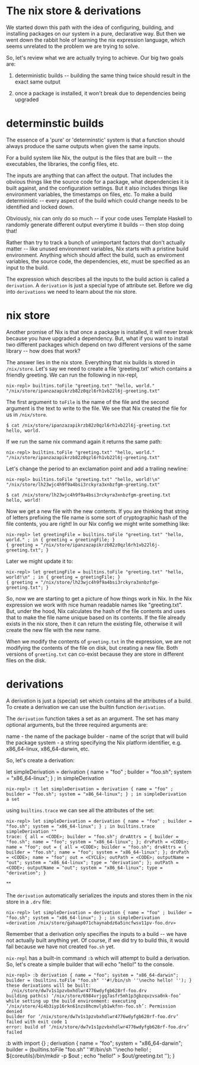 The nix store & derivations
===========================

We started down this path with the idea of configuring, building, and
installing packages on our system in a pure, declarative way. But then
we went down the rabbit hole of learning the nix expression language,
which seems unrelated to the problem we are trying to solve.

So, let's review what we are actually trying to achieve. Our big two goals are:

 1. deterministic builds -- building the same thing twice should result in the exact same output
 
 2. once a package is installed, it won't break due to dependencies being upgraded

determinstic builds
===================

The essence of a 'pure' or 'determinstic' system is that a function
should always produce the same outputs when given the same inputs.

For a build system like Nix, the output is the files that are built --
the executables, the libraries, the config files, etc.

The inputs are anything that can affect the output. That includes the
obvious things like the source code for a package, what dependencies
it is built against, and the configuration settings. But it also
includes things like environment variables, the timestamps on files,
etc. To make a build deterministic -- every aspect of the build which could
change needs to be identified and locked down.

Obviously, nix can only do so much -- if your code uses Template
Haskell to randomly generate different output everytime it builds --
then stop doing that!

Rather than try to track a bunch of unimportant factors that don't
actually matter -- like unused environment variables, Nix starts with
a pristine build environment. Anything which should affect the build,
such as enviroment variables, the source code, the dependencies, etc,
must be specified as an input to the build.

The expression which describes all the inputs to the build action is
called a `derivation`. A `derivation` is just a special type of
attribute set. Before we dig into `derivations` we need to learn about
the nix store.

nix store
=========

Another promise of Nix is that once a package is installed, it will never break because you have upgraded a dependency. But, what if you want to install two different packages which depend on two different versions of the same library -- how does that work?

The answer lies in the nix store. Everything that nix builds is stored in `/nix/store`. Let's say we need to create a file 'greeting.txt' which contains a friendly greeting. We can run the following in nix-repl,

    nix-repl> builtins.toFile "greeting.txt" "hello, world."
    "/nix/store/ipanzazapikrzb82z0qzl6rh1vb22l6j-greeting.txt"

The first argument to `toFile` is the name of the file and the second argument is the text to write to the file. We see that Nix created the file for us in `/nix/store`.

    $ cat /nix/store/ipanzazapikrzb82z0qzl6rh1vb22l6j-greeting.txt
    hello, world.

If we run the same nix command again it returns the same path:

    nix-repl> builtins.toFile "greeting.txt" "hello, world."
    "/nix/store/ipanzazapikrzb82z0qzl6rh1vb22l6j-greeting.txt"

Let's change the period to an exclamation point and add a trailing newline:

    nix-repl> builtins.toFile "greeting.txt" "hello, world!\n"
    "/nix/store/lh23wjc4h9f9a4bsi3rckyra3xnbzfgm-greeting.txt"

    $ cat /nix/store/lh23wjc4h9f9a4bsi3rckyra3xnbzfgm-greeting.txt
    hello, world!

Now we get a new file with the new contents. If you are thinking that string of letters prefixing the file name is some sort of cryptographic hash of the file contents, you are right! In our Nix config we might write something like:

    nix-repl> let greetingFile = builtins.toFile "greeting.txt" "hello, world." ; in { greeting = greetingFile; }
    { greeting = "/nix/store/ipanzazapikrzb82z0qzl6rh1vb22l6j-greeting.txt"; }

Later we might update it to:

    nix-repl> let greetingFile = builtins.toFile "greeting.txt" "hello, world!\n" ; in { greeting = greetingFile; }
    { greeting = "/nix/store/lh23wjc4h9f9a4bsi3rckyra3xnbzfgm-greeting.txt"; }

So, now we are starting to get a picture of how things work in Nix. In the Nix expression we work with nice human readable names like "greeting.txt". But, under the hood, Nix calculates the hash of the file contents and uses that to make the file name unique based on its contents. If the file already exists in the nix store, then it can return the existing file, otherwise it will create the new file with the new name.

When we modify the contents of `greeting.txt` in the expression, we are not modifying the contents of the file on disk, but creating a new file. Both versions of `greeting.txt` can co-exist because they are store in different files on the disk.

derivations
===========

A derivation is just a (special) set which contains all the attributes of a build. To create a derivation we can use the builtin function `derivation`.

The `derivation` function takes a set as an argument. The set has many optional arguments, but the three required arguments are:

  name - the name of the package
  builder - name of the script that will build the package
  system - a string specifying the Nix platform identifier, e.g. x86_64-linux, x86_64-darwin, etc.

So, let's create a derivation:

let simpleDerivation = derivation { name = "foo" ; builder = "foo.sh"; system = "x86_64-linux"; } ; in simpleDerivation

    nix-repl> :t let simpleDerivation = derivation { name = "foo" ; builder = "foo.sh"; system = "x86_64-linux"; } ; in simpleDerivation
    a set

using `builtins.trace` we can see all the attributes of the set:

    nix-repl> let simpleDerivation = derivation { name = "foo" ; builder = "foo.sh"; system = "x86_64-linux"; } ; in builtins.trace simpleDerivation ""
    trace: { all = <CODE>; builder = "foo.sh"; drvAttrs = { builder = "foo.sh"; name = "foo"; system = "x86_64-linux"; }; drvPath = <CODE>; name = "foo"; out = { all = <CODE>; builder = "foo.sh"; drvAttrs = { builder = "foo.sh"; name = "foo"; system = "x86_64-linux"; }; drvPath = <CODE>; name = "foo"; out = <CYCLE>; outPath = <CODE>; outputName = "out"; system = "x86_64-linux"; type = "derivation"; }; outPath = <CODE>; outputName = "out"; system = "x86_64-linux"; type = "derivation"; }
""

The `derivation` automatically serializes the inputs and stores them in the nix store in a `.drv` file:

    nix-repl> let simpleDerivation = derivation { name = "foo" ; builder = "foo.sh"; system = "x86_64-linux"; } ; in simpleDerivation
    «derivation /nix/store/gahaap071chaynabdz6a5incfwsv11pv-foo.drv»

Remember that a derivation only specifies the inputs to a build -- we have not actually built anything yet. Of course, if we did try to build this, it would fail because we have not created `foo.sh` yet.


`nix-repl` has a built-in command `:b` which will attempt to build a derivation. So, let's create a simple builder that will echo "hello!" to the console.


    nix-repl> :b derivation { name = "foo"; system = "x86_64-darwin"; builder = (builtins.toFile "foo.sh" ''#!/bin/sh ''\necho hello! ''); }
    these derivations will be built:
      /nix/store/dw7v1s1pzvbxhdlwr4776wdyfgb628rf-foo.drv
    building path(s) ‘/nix/store/6984vrjgq7asfr5mh1p3gbzqvzvsa0nk-foo’
    while setting up the build environment: executing ‘/nix/store/4i4b3iyp16rkn61nzs8hcmvlyb1wkfnn-foo.sh’: Permission denied
    builder for ‘/nix/store/dw7v1s1pzvbxhdlwr4776wdyfgb628rf-foo.drv’ failed with exit code 1
    error: build of ‘/nix/store/dw7v1s1pzvbxhdlwr4776wdyfgb628rf-foo.drv’ failed

:b with import <nixpkgs> {} ; derivation { name = "foo"; system = "x86_64-darwin"; builder = (builtins.toFile "foo.sh" ''#!/bin/sh ''\necho hello! ; ${coreutils}/bin/mkdir -p $out ; echo "hello!" > $out/greeting.txt ''); }